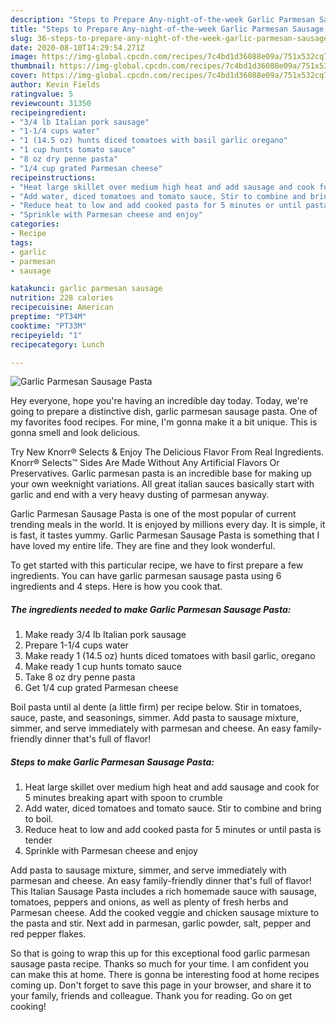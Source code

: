 ```yaml
---
description: "Steps to Prepare Any-night-of-the-week Garlic Parmesan Sausage Pasta"
title: "Steps to Prepare Any-night-of-the-week Garlic Parmesan Sausage Pasta"
slug: 36-steps-to-prepare-any-night-of-the-week-garlic-parmesan-sausage-pasta
date: 2020-08-10T14:29:54.271Z
image: https://img-global.cpcdn.com/recipes/7c4bd1d36088e09a/751x532cq70/garlic-parmesan-sausage-pasta-recipe-main-photo.jpg
thumbnail: https://img-global.cpcdn.com/recipes/7c4bd1d36088e09a/751x532cq70/garlic-parmesan-sausage-pasta-recipe-main-photo.jpg
cover: https://img-global.cpcdn.com/recipes/7c4bd1d36088e09a/751x532cq70/garlic-parmesan-sausage-pasta-recipe-main-photo.jpg
author: Kevin Fields
ratingvalue: 5
reviewcount: 31350
recipeingredient:
- "3/4 lb Italian pork sausage"
- "1-1/4 cups water"
- "1 (14.5 oz) hunts diced tomatoes with basil garlic oregano"
- "1 cup hunts tomato sauce"
- "8 oz dry penne pasta"
- "1/4 cup grated Parmesan cheese"
recipeinstructions:
- "Heat large skillet over medium high heat and add sausage and cook for 5 minutes breaking apart with spoon to crumble"
- "Add water, diced tomatoes and tomato sauce. Stir to combine and bring to boil."
- "Reduce heat to low and add cooked pasta for 5 minutes or until pasta is tender"
- "Sprinkle with Parmesan cheese and enjoy"
categories:
- Recipe
tags:
- garlic
- parmesan
- sausage

katakunci: garlic parmesan sausage 
nutrition: 228 calories
recipecuisine: American
preptime: "PT34M"
cooktime: "PT33M"
recipeyield: "1"
recipecategory: Lunch

---
```



![Garlic Parmesan Sausage Pasta](https://img-global.cpcdn.com/recipes/7c4bd1d36088e09a/751x532cq70/garlic-parmesan-sausage-pasta-recipe-main-photo.jpg)

Hey everyone, hope you're having an incredible day today. Today, we're going to prepare a distinctive dish, garlic parmesan sausage pasta. One of my favorites food recipes. For mine, I'm gonna make it a bit unique. This is gonna smell and look delicious.

Try New Knorr® Selects &amp; Enjoy The Delicious Flavor From Real Ingredients. Knorr® Selects™ Sides Are Made Without Any Artificial Flavors Or Preservatives. Garlic parmesan pasta is an incredible base for making up your own weeknight variations. All great italian sauces basically start with garlic and end with a very heavy dusting of parmesan anyway.

Garlic Parmesan Sausage Pasta is one of the most popular of current trending meals in the world. It is enjoyed by millions every day. It is simple, it is fast, it tastes yummy. Garlic Parmesan Sausage Pasta is something that I have loved my entire life. They are fine and they look wonderful.


To get started with this particular recipe, we have to first prepare a few ingredients. You can have garlic parmesan sausage pasta using 6 ingredients and 4 steps. Here is how you cook that.

<!--inarticleads1-->

##### The ingredients needed to make Garlic Parmesan Sausage Pasta:

1. Make ready 3/4 lb Italian pork sausage
1. Prepare 1-1/4 cups water
1. Make ready 1 (14.5 oz) hunts diced tomatoes with basil garlic, oregano
1. Make ready 1 cup hunts tomato sauce
1. Take 8 oz dry penne pasta
1. Get 1/4 cup grated Parmesan cheese


Boil pasta until al dente (a little firm) per recipe below. Stir in tomatoes, sauce, paste, and seasonings, simmer. Add pasta to sausage mixture, simmer, and serve immediately with parmesan and cheese. An easy family-friendly dinner that&#39;s full of flavor! 

<!--inarticleads2-->

##### Steps to make Garlic Parmesan Sausage Pasta:

1. Heat large skillet over medium high heat and add sausage and cook for 5 minutes breaking apart with spoon to crumble
1. Add water, diced tomatoes and tomato sauce. Stir to combine and bring to boil.
1. Reduce heat to low and add cooked pasta for 5 minutes or until pasta is tender
1. Sprinkle with Parmesan cheese and enjoy


Add pasta to sausage mixture, simmer, and serve immediately with parmesan and cheese. An easy family-friendly dinner that&#39;s full of flavor! This Italian Sausage Pasta includes a rich homemade sauce with sausage, tomatoes, peppers and onions, as well as plenty of fresh herbs and Parmesan cheese. Add the cooked veggie and chicken sausage mixture to the pasta and stir. Next add in parmesan, garlic powder, salt, pepper and red pepper flakes. 

So that is going to wrap this up for this exceptional food garlic parmesan sausage pasta recipe. Thanks so much for your time. I am confident you can make this at home. There is gonna be interesting food at home recipes coming up. Don't forget to save this page in your browser, and share it to your family, friends and colleague. Thank you for reading. Go on get cooking!
